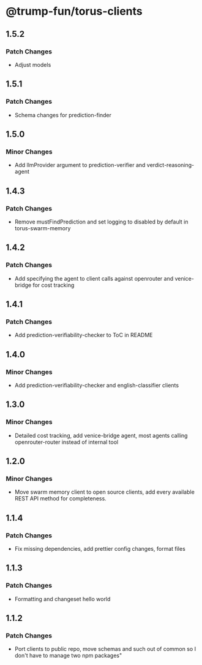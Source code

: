 # @trump-fun/torus-clients

## 1.5.2

### Patch Changes

- Adjust models

## 1.5.1

### Patch Changes

- Schema changes for prediction-finder

## 1.5.0

### Minor Changes

- Add llmProvider argument to prediction-verifier and verdict-reasoning-agent

## 1.4.3

### Patch Changes

- Remove mustFindPrediction and set logging to disabled by default in torus-swarm-memory

## 1.4.2

### Patch Changes

- Add specifying the agent to client calls against openrouter and venice-bridge for cost tracking

## 1.4.1

### Patch Changes

- Add prediction-verifiability-checker to ToC in README

## 1.4.0

### Minor Changes

- Add prediction-verifiability-checker and english-classifier clients

## 1.3.0

### Minor Changes

- Detailed cost tracking, add venice-bridge agent, most agents calling openrouter-router instead of internal tool

## 1.2.0

### Minor Changes

- Move swarm memory client to open source clients, add every available REST API method for completeness.

## 1.1.4

### Patch Changes

- Fix missing dependencies, add prettier config changes, format files

## 1.1.3

### Patch Changes

- Formatting and changeset hello world

## 1.1.2

### Patch Changes

- Port clients to public repo, move schemas and such out of common so I don't have to manage two npm packages"
